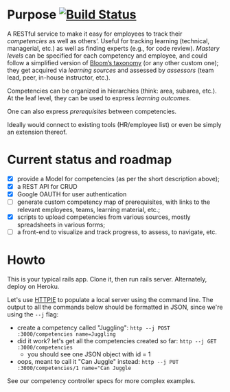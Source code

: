 # Purpose [![Build Status](https://travis-ci.org/DerekStride/competency-tracker.svg?branch=master)](https://travis-ci.org/DerekStride/competency-tracker)

A RESTful service to make it easy for employees to track their *competencies* as well as others’. Useful for tracking learning (technical, managerial, etc.) as well as finding experts (e.g., for code review). *Mastery levels* can be specified for each competency and employee, and could follow a simplified version of [Bloom’s taxonomy](https://en.wikipedia.org/wiki/Bloom%27s_taxonomy) (or any other custom one); they get acquired via *learning sources* and assessed by *assessors* (team lead, peer, in-house instructor, etc.).

Competencies can be organized in hierarchies (think: area, subarea, etc.). At the leaf level, they can be used to express *learning outcomes*.

One can also express *prerequisites* between competencies.

Ideally would connect to existing tools (HR/employee list) or even be simply an extension thereof.

# Current status and roadmap

- [x] provide a Model for competencies (as per the short description above);
- [x] a REST API for CRUD
- [x] Google OAUTH for user authentication
- [ ] generate custom competency map of prerequisites, with links to the relevant employees, teams, learning material, etc.;
- [x] scripts to upload competencies from various sources, mostly spreadsheets in various forms;
- [ ] a front-end to visualize and track progress, to assess, to navigate, etc.

# Howto

This is your typical rails app. Clone it, then run rails server. Alternately, deploy on Heroku.

Let's use [HTTPIE](https://github.com/jkbrzt/httpie) to populate a local server using the command line. The output to all the commands below should be formatted in JSON, since we're using the `--j` flag:

* create a competency called "Juggling": `http --j POST :3000/competencies name=Juggling`
* did it work? let's get all the competencies created so far: `http --j GET :3000/competencies`
  * you should see one JSON object with id = 1 
* oops, meant to call it "Can Juggle" instead: `http --j PUT :3000/competencies/1 name="Can Juggle`

See our competency controller specs for more complex examples.
